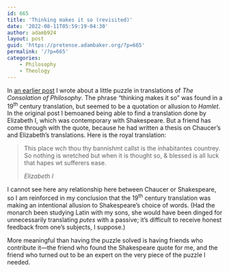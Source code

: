 ```yaml
---
id: 665
title: 'Thinking makes it so (revisited)'
date: '2022-08-11T05:59:19-04:30'
author: adamb924
layout: post
guid: 'https://pretense.adambaker.org/?p=665'
permalink: '/?p=665'
categories:
    - Philosophy
    - Theology
---
```


In [an earlier post](https://pretense.adambaker.org/?p=633) I wrote about a little puzzle in translations of *The Consolation of Philosophy*. The phrase “thinking makes it so” was found in a 19<sup>th</sup> century translation, but seemed to be a quotation or allusion to *Hamlet*. In the original post I bemoaned being able to find a translation done by Elizabeth I, which was contemporary with Shakespeare. But a friend has come through with the quote, because he had written a thesis on Chaucer’s and Elizabeth’s translations. Here is the royal translation:

> This place wch thou thy bannishmt callst is the inhabitantes countrey. So nothing is wretched but when it is thought so, &amp; blessed is all luck that hapes wt sufferers ease.
> 
> <cite>Elizabeth I</cite>

I cannot see here any relationship here between Chaucer or Shakespeare, so I am reinforced in my conclusion that the 19<sup>th</sup> century translation was making an intentional allusion to Shakespeare’s choice of words. (Had the monarch been studying Latin with my sons, she would have been dinged for unnecessarily translating *putes* with a passive; it’s difficult to receive honest feedback from one’s subjects, I suppose.)

More meaningful than having the puzzle solved is having friends who contribute it—the friend who found the Shakespeare quote for me, and the friend who turned out to be an expert on the very piece of the puzzle I needed.